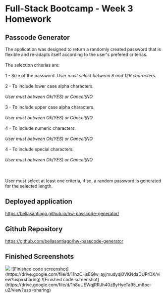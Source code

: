 # Full-Stack Bootcamp - Week 3 Homework

## Passcode Generator
The application was designed to return a randomly created password that is flexible and re-adapts itself according to the user's prefered criterias.<br><br>
The selection criterias are: <br><br>
1 - Size of the password.
<i>User must select between 8 and 126 characters.</i><br><br>
2 - To include lower case alpha characters.<br><br>
<i>User must between Ok(YES) or Cancel(NO</i><br><br>
3 - To include upper case alpha characters.<br><br>
<i>User must between Ok(YES) or Cancel(NO</i><br><br>
4 - To include numeric characters.<br><br>
<i>User must between Ok(YES) or Cancel(NO</i><br><br>
4 - To include special characters.<br><br>
<i>User must between Ok(YES) or Cancel(NO</i><br><br>
<br><br>
User must select at least one criteria, if so, a random password is generated for the selected length.

## Deployed application
https://bellasantiago.github.io/hw-passcode-generator/

## Github Repository
https://github.com/bellasantiago/hw-passcode-generator

## Finished Screenshots
<img src="./img/screenshot1"/>
![Finished code screenshot](https://drive.google.com/file/d/11hzCHsEGIw_ayjmudyqi0VKNdaDUPrDX/view?usp=sharing)
![Finished code screenshot](https://drive.google.com/file/d/1h8uUEWqjRRJh40zByHyeTa95_m8pc-u2/view?usp=sharing)